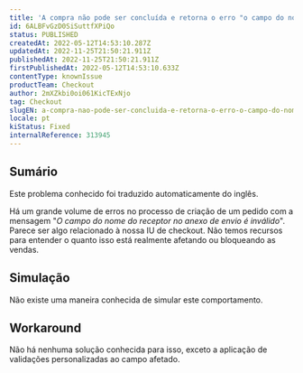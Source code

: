 ```yaml
---
title: 'A compra não pode ser concluída e retorna o erro "o campo do nome do receptor é inválido".'
id: 6ALBFvGzD0SiSuttfXPiQo
status: PUBLISHED
createdAt: 2022-05-12T14:53:10.287Z
updatedAt: 2022-11-25T21:50:21.911Z
publishedAt: 2022-11-25T21:50:21.911Z
firstPublishedAt: 2022-05-12T14:53:10.633Z
contentType: knownIssue
productTeam: Checkout
author: 2mXZkbi0oi061KicTExNjo
tag: Checkout
slugEN: a-compra-nao-pode-ser-concluida-e-retorna-o-erro-o-campo-do-nome-do-receptor-e-invalido
locale: pt
kiStatus: Fixed
internalReference: 313945
---
```


## Sumário

<div class="alert alert-info">
  <p>Este problema conhecido foi traduzido automaticamente do inglês.</p>
</div>


Há um grande volume de erros no processo de criação de um pedido com a mensagem "_O campo do nome do receptor no anexo de envio é inválido_". Parece ser algo relacionado à nossa IU de checkout. Não temos recursos para entender o quanto isso está realmente afetando ou bloqueando as vendas.



## Simulação


Não existe uma maneira conhecida de simular este comportamento.



## Workaround


Não há nenhuma solução conhecida para isso, exceto a aplicação de validações personalizadas ao campo afetado.

